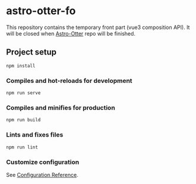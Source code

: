 # astro-otter-fo

This repository contains the temporary front part (vue3 composition API). It will be closed when [Astro-Otter](https://github.com/HamHamFonFon/Astro-Otter) repo will be finished.

## Project setup
```
npm install
```

### Compiles and hot-reloads for development
```
npm run serve
```

### Compiles and minifies for production
```
npm run build
```

### Lints and fixes files
```
npm run lint
```

### Customize configuration
See [Configuration Reference](https://cli.vuejs.org/config/).
